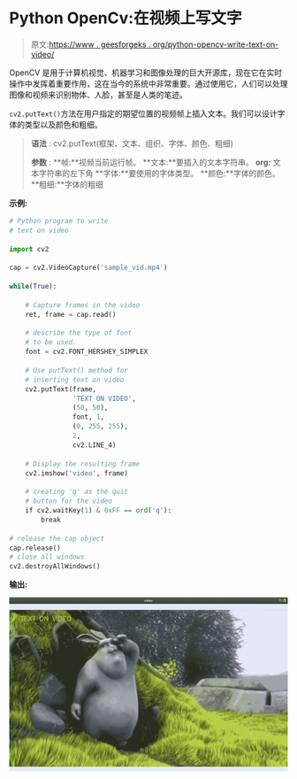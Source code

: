 # Python OpenCv:在视频上写文字

> 原文:[https://www . geesforgeks . org/python-opencv-write-text-on-video/](https://www.geeksforgeeks.org/python-opencv-write-text-on-video/)

OpenCV 是用于计算机视觉、机器学习和图像处理的巨大开源库，现在它在实时操作中发挥着重要作用，这在当今的系统中非常重要。通过使用它，人们可以处理图像和视频来识别物体、人脸，甚至是人类的笔迹。

`cv2.putText()`方法在用户指定的期望位置的视频帧上插入文本。我们可以设计字体的类型以及颜色和粗细。

> **语法** : cv2.putText(框架、文本、组织、字体、颜色、粗细)
> 
> **参数** :
> **帧:**视频当前运行帧。
> **文本:**要插入的文本字符串。
> **org:** 文本字符串的左下角
> **字体:**要使用的字体类型。
> **颜色:**字体的颜色。
> **粗细:**字体的粗细

**示例:**

```py
# Python program to write
# text on video

import cv2

cap = cv2.VideoCapture('sample_vid.mp4')

while(True):

    # Capture frames in the video
    ret, frame = cap.read()

    # describe the type of font
    # to be used.
    font = cv2.FONT_HERSHEY_SIMPLEX

    # Use putText() method for
    # inserting text on video
    cv2.putText(frame, 
                'TEXT ON VIDEO', 
                (50, 50), 
                font, 1, 
                (0, 255, 255), 
                2, 
                cv2.LINE_4)

    # Display the resulting frame
    cv2.imshow('video', frame)

    # creating 'q' as the quit 
    # button for the video
    if cv2.waitKey(1) & 0xFF == ord('q'):
        break

# release the cap object
cap.release()
# close all windows
cv2.destroyAllWindows()
```

**输出:**

![python-write-to-video-opencv](img/72dafbb1947b61000f0b3d0463975434.png)